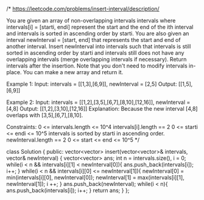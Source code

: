 /*
https://leetcode.com/problems/insert-interval/description/

You are given an array of non-overlapping intervals intervals where intervals[i] = [starti, endi] represent the start and the end of the ith interval and intervals is sorted in ascending order by starti. You are also given an interval newInterval = [start, end] that represents the start and end of another interval.
Insert newInterval into intervals such that intervals is still sorted in ascending order by starti and intervals still does not have any overlapping intervals (merge overlapping intervals if necessary).
Return intervals after the insertion.
Note that you don't need to modify intervals in-place. You can make a new array and return it.

Example 1:
Input: intervals = [[1,3],[6,9]], newInterval = [2,5]
Output: [[1,5],[6,9]]

Example 2:
Input: intervals = [[1,2],[3,5],[6,7],[8,10],[12,16]], newInterval = [4,8]
Output: [[1,2],[3,10],[12,16]]
Explanation: Because the new interval [4,8] overlaps with [3,5],[6,7],[8,10].
 
Constraints:
0 <= intervals.length <= 10^4
intervals[i].length == 2
0 <= starti <= endi <= 10^5
intervals is sorted by starti in ascending order.
newInterval.length == 2
0 <= start <= end <= 10^5
*/

class Solution {
public:
    vector<vector<int>> insert(vector<vector<int>>& intervals, vector<int>& newInterval) {
        vector<vector<int>> ans;
        int n = intervals.size(), i = 0;
        while(i < n && intervals[i][1] < newInterval[0]){
            ans.push_back(intervals[i]);
            i++;
        }
        while(i < n && intervals[i][0] <= newInterval[1]){
            newInterval[0] = min(intervals[i][0], newInterval[0]);
            newInterval[1] = max(intervals[i][1], newInterval[1]);
            i ++;
        }
        ans.push_back(newInterval);
        while(i < n){
            ans.push_back(intervals[i]);
            i++;
        }
        return ans;
    }
};